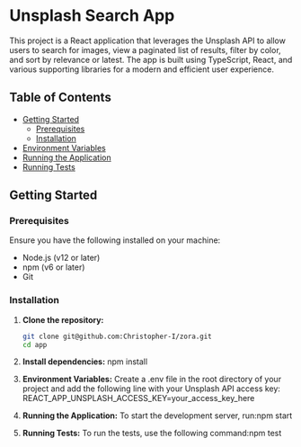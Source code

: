 # Unsplash Search App

This project is a React application that leverages the Unsplash API to allow users to search for images, view a paginated list of results, filter by color, and sort by relevance or latest. The app is built using TypeScript, React, and various supporting libraries for a modern and efficient user experience.

## Table of Contents

- [Getting Started](#getting-started)
  - [Prerequisites](#prerequisites)
  - [Installation](#installation)
- [Environment Variables](#environment-variables)
- [Running the Application](#running-the-application)
- [Running Tests](#running-tests)

## Getting Started

### Prerequisites

Ensure you have the following installed on your machine:
- Node.js (v12 or later)
- npm (v6 or later)
- Git

### Installation

1. **Clone the repository:**
   ```sh
   git clone git@github.com:Christopher-I/zora.git
   cd app

2. **Install dependencies:**
   npm install

3. **Environment Variables:**
   Create a .env file in the root directory of your project and add the following line with your Unsplash API access key:
   REACT_APP_UNSPLASH_ACCESS_KEY=your_access_key_here

4. **Running the Application:**
   To start the development server, run:npm start

5. **Running Tests:**
   To run the tests, use the following command:npm test




